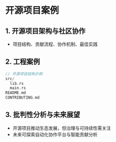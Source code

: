 # 开源项目案例

## 1. 开源项目架构与社区协作

- 项目结构、贡献流程、协作机制、最佳实践

## 2. 工程案例

```rust
// 开源项目结构示例
src/
  lib.rs
  main.rs
README.md
CONTRIBUTING.md
```

## 3. 批判性分析与未来展望

- 开源项目推动生态发展，但治理与可持续性需关注
- 未来可探索自动化协作平台与智能贡献分析
